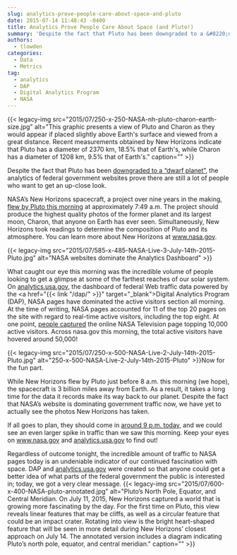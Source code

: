 ```yaml
---
slug: analytics-prove-people-care-about-space-and-pluto
date: 2015-07-14 11:48:43 -0400
title: Analytics Prove People Care About Space (and Pluto!)
summary: 'Despite the fact that Pluto has been downgraded to a &#8220;dwarf planet&#8221;,  the analytics of federal government websites prove there are still a lot of people who want to get an up-close look. NASA’s New Horizons spacecraft, a project over nine years in the making, flew by Pluto this morning at approximately 7:49 a.m. The'
authors:
  - tlowden
categories:
  - Data
  - Metrics
tag:
  - analytics
  - DAP
  - Digital Analytics Program
  - NASA
---
```


{{< legacy-img src="2015/07/250-x-250-NASA-nh-pluto-charon-earth-size.jpg" alt="This graphic presents a view of Pluto and Charon as they would appear if placed slightly above Earth's surface and viewed from a great distance. Recent measurements obtained by New Horizons indicate that Pluto has a diameter of 2370 km, 18.5% that of Earth's, while Charon has a diameter of 1208 km, 9.5% that of Earth's." caption="" >}} 

Despite the fact that Pluto has been <a href="http://www.space.com/2791-pluto-demoted-longer-planet-highly-controversial-definition.html" target="_blank">downgraded to a &#8220;dwarf planet&#8221;</a>,  the analytics of federal government websites prove there are still a lot of people who want to get an up-close look.

NASA’s New Horizons spacecraft, a project over nine years in the making, <a href="http://www.nasa.gov/press-release/nasas-three-billion-mile-journey-to-pluto-reaches-historic-encounter" target="_blank">flew by Pluto this morning</a> at approximately 7:49 a.m. The project should produce the highest quality photos of the former planet and its largest moon, Charon, that anyone on Earth has ever seen. Simultaneously, New Horizons took readings to determine the composition of Pluto and its atmosphere. You can learn more about New Horizons at <a href="http://www.nasa.gov" target="_blank">www.nasa.gov</a>.

{{< legacy-img src="2015/07/585-x-485-NASA-Live-3-July-14th-2015-Pluto.jpg" alt="NASA websites dominate the Analytics Dashboard" >}}

What caught our eye this morning was the incredible volume of people looking to get a glimpse at some of the farthest reaches of our solar system. On <a href="https://analytics.usa.gov/" target="_blank">analytics.usa.gov</a>, the dashboard of federal Web traffic data powered by the <a href="{{< link "/dap/" >}}" target="_blank">Digital Analytics Program</a> (DAP), NASA pages have dominated the active visitors section all morning. At the time of writing, NASA pages accounted for 11 of the top 20 pages on the site with regard to real-time active visitors, including the top eight. At one point, <a href="https://twitter.com/InesMergel/status/620930676137836544" target="_blank">people captured</a> the online NASA Television page topping 10,000 active visitors. Across nasa.gov this morning, the total active visitors have hovered around 50,000!

{{< legacy-img src="2015/07/250-x-500-NASA-Live-2-July-14th-2015-Pluto.jpg" alt="250-x-500-NASA-Live-2-July-14th-2015-Pluto" >}}Now for the fun part.

While New Horizons flew by Pluto just before 8 a.m. this morning (we hope), the spacecraft is 3 billion miles away from Earth. As a result, it takes a long time for the data it records make its way back to our planet. Despite the fact that NASA’s website is dominating government traffic now, we have yet to actually see the photos New Horizons has taken.

If all goes to plan, they should come in <a href="http://www.washingtonpost.com/news/speaking-of-science/wp/2015/07/14/humankind-just-visited-pluto-for-the-first-time-at-least-we-think-so/?tid=HP_more?tid=HP_more" target="_blank">around 9 p.m. today</a>, and we could see an even larger spike in traffic than we saw this morning. Keep your eyes on <a href="http://www.nasa.gov" target="_blank">www.nasa.gov</a> and <a href="https://analytics.usa.gov/" target="_blank">analytics.usa.gov</a> to find out!

Regardless of outcome tonight, the incredible amount of traffic to NASA pages today is an undeniable indicator of our continued fascination with space. DAP and <a href="http://analytics.usa.gov" target="_blank">analytics.usa.gov</a> were created so that anyone could get a better idea of what parts of the federal government the public is interested in; today, we got a very clear message. {{< legacy-img src="2015/07/600-x-400-NASA-pluto-annotated.jpg" alt="Pluto’s North Pole, Equator, and Central Meridian. On July 11, 2015, New Horizons captured a world that is growing more fascinating by the day. For the first time on Pluto, this view reveals linear features that may be cliffs, as well as a circular feature that could be an impact crater. Rotating into view is the bright heart-shaped feature that will be seen in more detail during New Horizons’ closest approach on July 14. The annotated version includes a diagram indicating Pluto’s north pole, equator, and central meridian." caption="" >}}